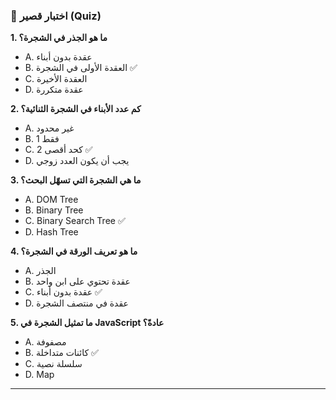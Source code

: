 ### 📝 اختبار قصير (Quiz)

**1. ما هو الجذر في الشجرة؟**
* A. عقدة بدون أبناء
* B. العقدة الأولى في الشجرة ✅
* C. العقدة الأخيرة
* D. عقدة متكررة

**2. كم عدد الأبناء في الشجرة الثنائية؟**
* A. غير محدود
* B. 1 فقط
* C. 2 كحد أقصى ✅
* D. يجب أن يكون العدد زوجي

**3. ما هي الشجرة التي تسهّل البحث؟**
* A. DOM Tree
* B. Binary Tree
* C. Binary Search Tree ✅
* D. Hash Tree

**4. ما هو تعريف الورقة في الشجرة؟**
* A. الجذر
* B. عقدة تحتوي على ابن واحد
* C. عقدة بدون أبناء ✅
* D. عقدة في منتصف الشجرة

**5. ما تمثيل الشجرة في JavaScript عادةً؟**
* A. مصفوفة
* B. كائنات متداخلة ✅
* C. سلسلة نصية
* D. Map

---